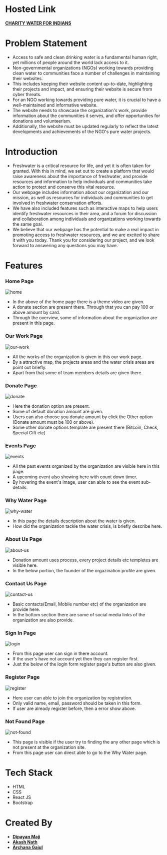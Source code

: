 <h1>Hosted Link</h1>
<a href='https://charity-water-for-indians.vercel.app/' target='_blank'><strong>CHARITY WATER FOR INDIANS</strong></a>

<h1>Problem Statement</h1>
<ul>
    <li>Access to safe and clean drinking water is a fundamental human right, yet millions of people around the world lack access to it.</li>
    <li>Non-governmental organizations (NGOs) working towards providing clean water to communities face a number of challenges in maintaining their websites.</li>
    <li>This includes keeping their website content up-to-date, highlighting their projects and impact, and ensuring their website is secure from cyber threats.</li>
    <li>For an NGO working towards providing pure water, it is crucial to have a well-maintained and informative website.</li>
    <li>The website needs to showcase the organization's work, provide information about the communities it serves, and offer opportunities for donations and volunteerism.</li>
    <li>Additionally, the website must be updated regularly to reflect the latest developments and achievements of the NGO's pure water projects.</li>
</ul>

<h1>Introduction</h1>
<ul>
    <li>Freshwater is a critical resource for life, and yet it is often taken for granted. With this in mind, we set out to create a platform that would raise awareness about the importance of freshwater, and provide resources and information to help individuals and communities take action to protect and conserve this vital resource.</li>
    <li>Our webpage includes information about our organization and our mission, as well as resources for individuals and communities to get involved in freshwater conservation efforts.</li>
    <li>We have also included features such as interactive maps to help users identify freshwater resources in their area, and a forum for discussion and collaboration among individuals and organizations working towards the same goal.</li>
    <li>We believe that our webpage has the potential to make a real impact in promoting access to freshwater resources, and we are excited to share it with you today. Thank you for considering our project, and we look forward to answering any questions you may have.</li>
</ul>
<h1>Features</h1>

<h3>Home Page</h3>

![home](https://user-images.githubusercontent.com/121128467/229288378-6a0cc540-82ab-4ff7-975f-2a6156f2b938.png)

<ul>
    <li>In the above of the home page there is a theme video are given.</li>
    <li>A donate section are present there. Through that you can pay 100 or above amount by card.</li>
    <li>Through the overview, some of information about the organization are present in this page.</li>
</ul>


<h3>Our Work Page</h3>

![our-work](https://user-images.githubusercontent.com/121128467/229288024-de4b1232-5be2-488b-bb04-b41acf33248f.png)

<ul>
    <li>All the works of the organization is given in this our work page.</li>
    <li>By a attractive map, the projects areas and the water crisis areas are point out briefly.</li>
    <li>Apart from that some of team members details are given there.</li>
</ul>


<h3>Donate Page</h3>

![donate](https://user-images.githubusercontent.com/121128467/229288057-cde95d94-6d1c-4a8c-b680-56259d8c5436.png)

<ul>
    <li>Here the donation option are present.</li>
    <li>Some of default donation amount are given.</li>
    <li>Users can also choose you donate amount by click the Other option (Donate amount must be 100 or above).</li>
    <li>Some other donate options template are present there (Bitcoin, Check, Special Gift etc)</li>
</ul>


<h3>Events Page</h3>

![events](https://user-images.githubusercontent.com/121128467/229288037-811fe70d-1ac9-49a8-973d-39ca03b8d3e9.png)

<ul>
    <li>All the past events organized by the organization are visible here in this page.</li>
    <li>A upcoming event also showing here with count down timer.</li>
    <li>By hovering the event's image, user can able to see the event sub-details.</li>
</ul>


<h3>Why Water Page</h3>

![why-water](https://user-images.githubusercontent.com/121128467/229288029-862dfab5-a9eb-4a36-b9a9-adbfcd72f8ea.png)

<ul>
    <li>In this page the details description about the water is given.</li>
    <li>How did the organization tackle the water crisis, is briefly describe here.</li>
</ul>


<h3>About Us Page</h3>

![about-us](https://user-images.githubusercontent.com/121128467/229288093-17ff3eaa-20cc-4f55-8865-bc59bb274ae6.png)

<ul>
    <li>Donation amount uses process, every project details etc templetes are visible here.</li>
    <li>In the below portion, the founder of the orgazination profile are given.</li>
</ul>


<h3>Contact Us Page</h3>

![contact-us](https://user-images.githubusercontent.com/121128467/229288089-59e0109d-60c0-464d-b528-81d0a75664e8.png)

<ul>
    <li>Basic contacts(Email, Mobile number etc) of the organization are provide here.</li>
    <li>In the bottom section there are some of social media links of the organization are also provide.</li>
</ul>


<h3>Sign In Page</h3>

![login](https://user-images.githubusercontent.com/121128467/229288086-5c1ce8dd-c628-4d31-ba9d-b26ad8a7bced.png)

<ul>
    <li>From this page user can sign in there account.</li>
    <li>If the user's have not account yet then they can register first.</li>
    <li>Just the below of the login form register page's button are also given.</li>
</ul>


<h3>Register Page</h3>

![register](https://user-images.githubusercontent.com/121128467/229288084-a4d85539-58af-4b29-bc9a-ed6969c9d71b.png)

<ul>
    <li>Here user can able to join the organization by registration.</li>
    <li>Only valid name, email, password should be taken in this form.</li>
    <li>If user are already register before, then a error show above.</li>
</ul>


<h3>Not Found Page</h3>

![not-found](https://user-images.githubusercontent.com/121128467/229288083-b51fcf7a-4e44-45e2-a4aa-9d343f733d4b.png)

<ul>
    <li>This page is visible if the user try to finding the any other page which is not present at the organization site.</li>
    <li>From this page user can direct able to go to the Why Water page.</li>
</ul>



<h1>Tech Stack</h1>
<ul>
    <li>HTML</li>
    <li>CSS</li>
    <li>React JS</li>
    <li>Bootstrap</li>
</ul>

<h1>Created By</h1>
<ul>
    <li><a href='https://www.linkedin.com/in/dipayanmaji/' target='_blank'><strong>Dipayan Maji</strong></a></li>
    <li><a href='https://www.linkedin.com/in/akash-nath-164085170/' target='_blank'><strong>Akash Nath</strong></a></li>
    <li><a href='https://www.linkedin.com/in/archana-gajul-9405801aa/' target='_blank'><strong>Archana Gajul</strong></a></li>
</ul>
